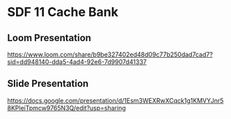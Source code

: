 # SDF 11 Cache Bank

## Loom Presentation
https://www.loom.com/share/b9be327402ed48d09c77b250dad7cad7?sid=dd948140-dda5-4ad4-92e6-7d9907d41337

## Slide Presentation
https://docs.google.com/presentation/d/1Esm3WEXRwXCqck1g1KMVYJnr58KPleiTpmcw9765N3Q/edit?usp=sharing
